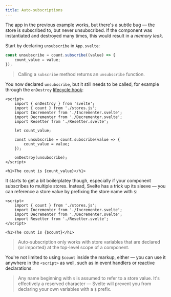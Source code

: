 ```yaml
---
title: Auto-subscriptions
---
```


The app in the previous example works, but there's a subtle bug — the store is subscribed to, but never unsubscribed. If the component was instantiated and destroyed many times, this would result in a _memory leak_.

Start by declaring `unsubscribe` in `App.svelte`:

```js
const unsubscribe = count.subscribe((value) => {
	count_value = value;
});
```

> Calling a `subscribe` method returns an `unsubscribe` function.

You now declared `unsubscribe`, but it still needs to be called, for example through the `onDestroy` [lifecycle hook](/tutorial/ondestroy):

```svelte
<script>
	import { onDestroy } from 'svelte';
	import { count } from './stores.js';
	import Incrementer from './Incrementer.svelte';
	import Decrementer from './Decrementer.svelte';
	import Resetter from './Resetter.svelte';

	let count_value;

	const unsubscribe = count.subscribe(value => {
		count_value = value;
	});

	onDestroy(unsubscribe);
</script>

<h1>The count is {count_value}</h1>
```

It starts to get a bit boilerplatey though, especially if your component subscribes to multiple stores. Instead, Svelte has a trick up its sleeve — you can reference a store value by prefixing the store name with `$`:

```svelte
<script>
	import { count } from './stores.js';
	import Incrementer from './Incrementer.svelte';
	import Decrementer from './Decrementer.svelte';
	import Resetter from './Resetter.svelte';
</script>

<h1>The count is {$count}</h1>
```

> Auto-subscription only works with store variables that are declared (or imported) at the top-level scope of a component.

You're not limited to using `$count` inside the markup, either — you can use it anywhere in the `<script>` as well, such as in event handlers or reactive declarations.

> Any name beginning with `$` is assumed to refer to a store value. It's effectively a reserved character — Svelte will prevent you from declaring your own variables with a `$` prefix.

